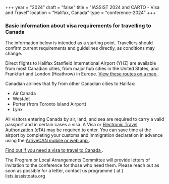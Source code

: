 +++
year = "2024"
draft = "false"
title = "IASSIST 2024 and CARTO - Visa and Travel"
location = "Halifax, Canada"
type = "conference-2024"
+++
### Basic information about visa requirements for travelling to Canada

The information below is intended as a starting point. Travellers should confirm current requirements and guidelines directly, as conditions may change.

Direct flights to Halifax Stanfield International Airport (YHZ) are available from most Canadian cities, from major hub cities in the United States, and Frankfurt and London (Heathrow) in Europe. [View these routes on a map <i class="fas fa-external-link-alt"></i>](https://halifaxstanfield.ca/wp-content/uploads/2023/02/WEB2023February_Alt.png). 

Canadian airlines that fly from other Canadian cities to Halifax:
 - Air Canada
 - WestJet
 - Porter (from Toronto Island Airport)
 - Lynx

All visitors entering Canada by air, land, and sea are required to carry a valid passport and in certain cases a visa. A Visa or [Electronic Travel Authorization (eTA) <i class="fas fa-external-link-alt"></i>](https://www.canada.ca/en/immigration-refugees-citizenship/services/visit-canada/eta/apply.html) may be required to enter. You can save time at the airport by completing your customs and immigration declaration in advance using the [ArriveCAN mobile or web app <i class="fas fa-external-link-alt"></i>](https://www.canada.ca/en/border-services-agency/services/arrivecan.html). 

[Find out if you need a visa to travel to Canada <i class="fas fa-external-link-alt"></i>](https://www.cic.gc.ca/english/visit/visas.asp).

The Program or Local Arrangements Committee will provide letters of invitation to the conference for those who need them. Please reach out as soon as possible for a letter, contact us programme ( at ) lists.iassistdata.org 